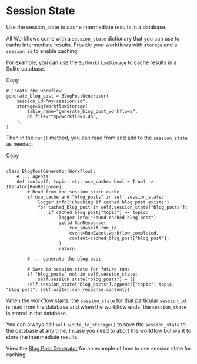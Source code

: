 # Session State

Use the session\_state to cache intermediate results in a database.

All Workflows come with a `session_state` dictionary that you can use to cache intermediate results. Provide your workflows with `storage` and a `session_id` to enable caching.

For example, you can use the `SqlWorkflowStorage` to cache results in a Sqlite database.

Copy

```
# Create the workflow
generate_blog_post = BlogPostGenerator(
    session_id="my-session-id",
    storage=SqlWorkflowStorage(
        table_name="generate_blog_post_workflows",
        db_file="tmp/workflows.db",
    ),
)
```

Then in the `run()` method, you can read from and add to the `session_state` as needed.

Copy

```

class BlogPostGenerator(Workflow):
    # ... agents
    def run(self, topic: str, use_cache: bool = True) -> Iterator[RunResponse]:
        # Read from the session state cache
        if use_cache and "blog_posts" in self.session_state:
            logger.info("Checking if cached blog post exists")
            for cached_blog_post in self.session_state["blog_posts"]:
                if cached_blog_post["topic"] == topic:
                    logger.info("Found cached blog post")
                    yield RunResponse(
                        run_id=self.run_id,
                        event=RunEvent.workflow_completed,
                        content=cached_blog_post["blog_post"],
                    )
                    return

        # ... generate the blog post

        # Save to session state for future runs
        if "blog_posts" not in self.session_state:
            self.session_state["blog_posts"] = []
        self.session_state["blog_posts"].append({"topic": topic, "blog_post": self.writer.run_response.content})
```

When the workflow starts, the `session_state` for that particular `session_id` is read from the database and when the workflow ends, the `session_state` is stored in the database.

You can always call `self.write_to_storage()` to save the `session_state` to the database at any time. Incase you need to abort the workflow but want to store the intermediate results.

View the [Blog Post Generator](https://docs.phidata.com/workflows/introduction#full-example-blog-post-generator) for an example of how to use session state for caching.
